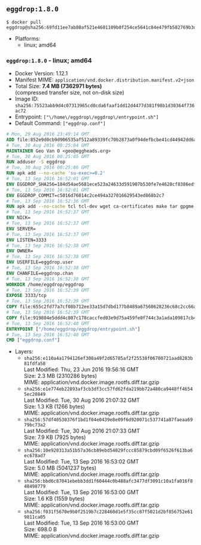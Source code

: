 ## `eggdrop:1.8.0`

```console
$ docker pull eggdrop@sha256:69fd11ee7ab80af521e4601109b0f254ce5641c84e479fb582769b3d82fe0b72
```

-	Platforms:
	-	linux; amd64

### `eggdrop:1.8.0` - linux; amd64

-	Docker Version: 1.12.1
-	Manifest MIME: `application/vnd.docker.distribution.manifest.v2+json`
-	Total Size: **7.4 MB (7362971 bytes)**  
	(compressed transfer size, not on-disk size)
-	Image ID: `sha256:75523abb9d4c07313965cd0cda6faaf1dd12d4477d381f98b1d30364f736ac72`
-	Entrypoint: `["\/home\/eggdrop\/eggdrop\/entrypoint.sh"]`
-	Default Command: `["eggdrop.conf"]`

```dockerfile
# Mon, 29 Aug 2016 23:49:14 GMT
ADD file:852e9d0cb9d906535af512a89339fc70b2873a0f94defbcbe41cd44942dd6ac8 in / 
# Tue, 30 Aug 2016 00:25:04 GMT
MAINTAINER Geo Van O <geo@eggheads.org>
# Tue, 30 Aug 2016 00:25:05 GMT
RUN adduser -S eggdrop
# Tue, 30 Aug 2016 00:25:06 GMT
RUN apk add --no-cache 'su-exec>=0.2'
# Tue, 13 Sep 2016 16:52:01 GMT
ENV EGGDROP_SHA256=184d54ae5681ece523a24633d591907b530fe7e4628cf8386edf205a8eabf3cd
# Tue, 13 Sep 2016 16:52:01 GMT
ENV EGGDROP_COMMIT=c5016d76014c2ce494a327016629543ed868b2c7
# Tue, 13 Sep 2016 16:52:36 GMT
RUN apk add --no-cache tcl tcl-dev wget ca-certificates make tar gpgme bash build-base   && wget https://github.com/eggheads/eggdrop/archive/$EGGDROP_COMMIT.tar.gz -O develop.tar.gz  && echo "$EGGDROP_SHA256  develop.tar.gz" | sha256sum -c -   && tar -zxvf develop.tar.gz   && rm develop.tar.gz     && ( cd eggdrop-$EGGDROP_COMMIT     && ./configure --with-tclinc=/usr/include/tcl8.6/tcl.h --with-tcllib=/usr/lib/x86_64-linux-gnu/libtcl8.6.so     && make config     && make     && make install DEST=/home/eggdrop/eggdrop )   && rm -rf eggdrop-$EGGDROP_COMMIT   && mkdir /home/eggdrop/eggdrop/data   && chown -R eggdrop /home/eggdrop/eggdrop   && apk del tcl-dev wget ca-certificates make tar gpgme build-base
# Tue, 13 Sep 2016 16:52:37 GMT
ENV NICK=
# Tue, 13 Sep 2016 16:52:37 GMT
ENV SERVER=
# Tue, 13 Sep 2016 16:52:37 GMT
ENV LISTEN=3333
# Tue, 13 Sep 2016 16:52:38 GMT
ENV OWNER=
# Tue, 13 Sep 2016 16:52:38 GMT
ENV USERFILE=eggdrop.user
# Tue, 13 Sep 2016 16:52:38 GMT
ENV CHANFILE=eggdrop.chan
# Tue, 13 Sep 2016 16:52:38 GMT
WORKDIR /home/eggdrop/eggdrop
# Tue, 13 Sep 2016 16:52:39 GMT
EXPOSE 3333/tcp
# Tue, 13 Sep 2016 16:52:39 GMT
COPY file:655c2fd77a7cf08b712ee33a15d7dbd177b8489a67560628236c68c2cc66aa58 in /home/eggdrop/eggdrop 
# Tue, 13 Sep 2016 16:52:39 GMT
COPY file:919804e5ddd4c807c178caccfed03e9d75a459fe0f744c3a1ada109817cb44ec in /home/eggdrop/eggdrop/scripts/ 
# Tue, 13 Sep 2016 16:52:40 GMT
ENTRYPOINT ["/home/eggdrop/eggdrop/entrypoint.sh"]
# Tue, 13 Sep 2016 16:52:40 GMT
CMD ["eggdrop.conf"]
```

-	Layers:
	-	`sha256:e110a4a1794126ef308a49f2d65785af2f25538f06700721aad8283b81fdfa58`  
		Last Modified: Thu, 23 Jun 2016 19:56:16 GMT  
		Size: 2.3 MB (2310286 bytes)  
		MIME: application/vnd.docker.image.rootfs.diff.tar.gzip
	-	`sha256:e1e774eb22893af3cb3df3cc57fd62fda219bb72a480ca9448ff46545ec20849`  
		Last Modified: Tue, 30 Aug 2016 21:07:32 GMT  
		Size: 1.3 KB (1266 bytes)  
		MIME: application/vnd.docker.image.rootfs.diff.tar.gzip
	-	`sha256:57df40530376f1bd1f04e0439e8e09f6d920071c537741a87faeaa6979bc73a2`  
		Last Modified: Tue, 30 Aug 2016 21:07:33 GMT  
		Size: 7.9 KB (7925 bytes)  
		MIME: application/vnd.docker.image.rootfs.diff.tar.gzip
	-	`sha256:10e920313a51b57a36cb89ebd54029fccc85879cbd09f6526f613ba6ec678ad7`  
		Last Modified: Tue, 13 Sep 2016 16:53:02 GMT  
		Size: 5.0 MB (5041237 bytes)  
		MIME: application/vnd.docker.image.rootfs.diff.tar.gzip
	-	`sha256:bbd6c87041ebebb3dd1f60444c0b488afc3477df3091c10a1fa016f848498779`  
		Last Modified: Tue, 13 Sep 2016 16:53:00 GMT  
		Size: 1.6 KB (1559 bytes)  
		MIME: application/vnd.docker.image.rootfs.diff.tar.gzip
	-	`sha256:f031f5670e9b0f2519b7c228460d1e5f35cc87f5021d2bf856752e619811ca05`  
		Last Modified: Tue, 13 Sep 2016 16:53:00 GMT  
		Size: 698.0 B  
		MIME: application/vnd.docker.image.rootfs.diff.tar.gzip
